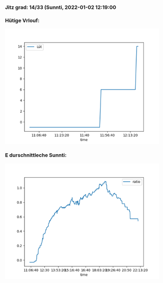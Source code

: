 ### Jitz grad: 14/33 (Sunnti, 2022-01-02 12:19:00

### Hütige Vrlouf:
![Graph](Today.png)

### E durschnittleche Sunnti:
![Graph](Sunnti.png)